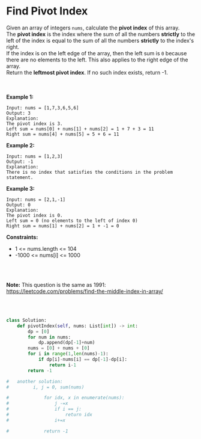 # Find Pivot Index


Given an array of integers `nums`, calculate the **pivot index** of this array.
<br/>
The **pivot index** is the index where the sum of all the numbers **strictly** to the left of the index is equal to the sum of all the numbers **strictly** to the index's right.
<br/>
If the index is on the left edge of the array, then the left sum is `0` because there are no elements to the left. This also applies to the right edge of the array.
<br/>
Return the **leftmost pivot index**. If no such index exists, return -1.
<br/>
<br/>
<br/>

**Example 1:**

```
Input: nums = [1,7,3,6,5,6]
Output: 3
Explanation:
The pivot index is 3.
Left sum = nums[0] + nums[1] + nums[2] = 1 + 7 + 3 = 11
Right sum = nums[4] + nums[5] = 5 + 6 = 11
```

**Example 2:**

```
Input: nums = [1,2,3]
Output: -1
Explanation:
There is no index that satisfies the conditions in the problem statement.
```

**Example 3:**

```
Input: nums = [2,1,-1]
Output: 0
Explanation:
The pivot index is 0.
Left sum = 0 (no elements to the left of index 0)
Right sum = nums[1] + nums[2] = 1 + -1 = 0
``` 

**Constraints:**

* 1 <= nums.length <= 104
* -1000 <= nums[i] <= 1000

<br/> 
<br/>

**Note:** This question is the same as 1991: https://leetcode.com/problems/find-the-middle-index-in-array/

<br/><br/>

```python
class Solution:
    def pivotIndex(self, nums: List[int]) -> int:
        dp = [0]
        for num in nums:
            dp.append(dp[-1]+num)
        nums = [0] + nums + [0]
        for i in range(1,len(nums)-1):
            if dp[i]-nums[i] == dp[-1]-dp[i]:
                return i-1
        return -1

#   another solution:
#         i, j = 0, sum(nums)

#             for idx, x in enumerate(nums):
#                 j -=x
#                 if i == j:
#                     return idx
#                 i+=x

#             return -1
```